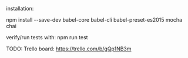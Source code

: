 installation:

npm install --save-dev babel-core babel-cli babel-preset-es2015 mocha chai

verify/run tests with: 
npm run test


TODO:
Trello board: https://trello.com/b/gQp1NB3m
